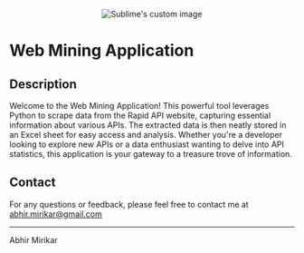 <p align="center">
  <img src="https://github.com/user-attachments/assets/02956eeb-34e8-49a9-95e9-b277b511da23" alt="Sublime's custom image"/>
</p>

# Web Mining Application

## Description

Welcome to the Web Mining Application! This powerful tool leverages Python to scrape data from the Rapid API website, capturing essential information about various APIs. The extracted data is then neatly stored in an Excel sheet for easy access and analysis. Whether you're a developer looking to explore new APIs or a data enthusiast wanting to delve into API statistics, this application is your gateway to a treasure trove of information.

## Contact

For any questions or feedback, please feel free to contact me at abhir.mirikar@gmail.com

---
Abhir Mirikar
